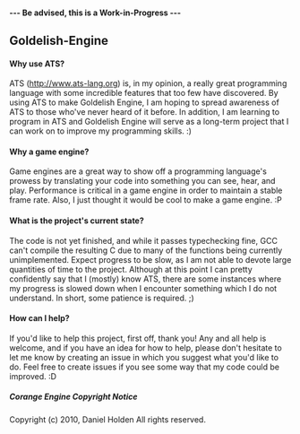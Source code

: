 #### --- Be advised, this is a Work-in-Progress --- ####

## Goldelish-Engine ##

#### Why use ATS? ####
ATS (http://www.ats-lang.org) is, in my opinion, a really great programming language with some incredible features that too few have discovered.  By using ATS to make Goldelish Engine, I am hoping to spread awareness of ATS to those who've never heard of it before.  In addition, I am learning to program in ATS and Goldelish Engine will serve as a long-term project that I can work on to improve my programming skills.  :)

#### Why a game engine? ####
Game engines are a great way to show off a programming language's prowess by translating your code into something you can see, hear, and play.  Performance is critical in a game engine in order to maintain a stable frame rate.  Also, I just thought it would be cool to make a game engine.  :P

#### What is the project's current state? ####
The code is not yet finished, and while it passes typechecking fine, GCC can't compile the resulting C due to many of the functions being currently unimplemented.  Expect progress to be slow, as I am not able to devote large quantities of time to the project.  Although at this point I can pretty confidently say that I (mostly) know ATS, there are some instances where my progress is slowed down when I encounter something which I do not understand.  In short, some patience is required.  ;)

#### How can I help? ####
If you'd like to help this project, first off, thank you!  Any and all help is welcome, and if you have an idea for how to help, please don't hesitate to let me know by creating an issue in which you suggest what you'd like to do.  Feel free to create issues if you see some way that my code could be improved.  :D

##### Corange Engine Copyright Notice #####
Copyright (c) 2010, Daniel Holden
All rights reserved.

